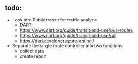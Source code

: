 ## todo:
- Look into Public transit for traffic analysis
    - DART: 
    - https://www.dart.org/guide/transit-and-use/bus-routes
    - https://www.dart.org/guide/transit-and-use/rail
    - https://dart.developer.azure-api.net/
- Separate the single route controller into two functions
    - collect data
    - create report